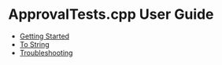 # ApprovalTests.cpp User Guide

* [Getting Started](GettingStarted.md)
* [To String](ToString.md)
* [Troubleshooting](Troubleshooting.md)

